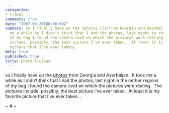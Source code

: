 ```yaml
---
categories:
- travel
comments: true
date: "2007-09-20T00:00:00Z"
summary: so I finally have up the [photos ][1]from Georgia and Azerbaijan.  It took
  me a while as I didn’t think that I had the photos, last night in the nether regions
  of my bag I found the camera card on which the pictures were resting.  The pictures
  include, possibly, the best picture I’ve ever taken.  At least it is my favorite
  picture that I’ve ever taken…
meta: true
published: true
title: photo-licious
---
```


so I finally have up the [photos ][1]from Georgia and Azerbaijan.  It took me a while as I didn’t think that I had the photos, last night in the nether regions of my bag I found the camera card on which the pictures were resting.  The pictures include, possibly, the best picture I’ve ever taken.  At least it is my favorite picture that I’ve ever taken…

 [1]: http://caseykuhlman.typepad.com/photos/im_so_caucasian/

~ # ~